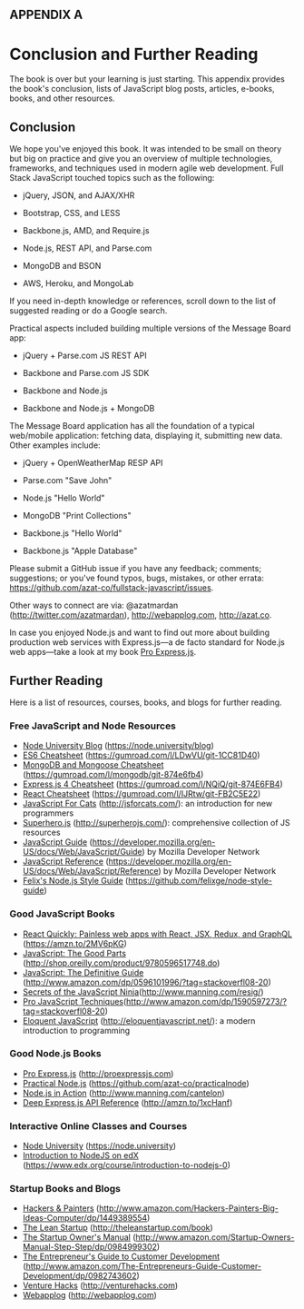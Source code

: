 <span id="further" class="anchor"></span>

APPENDIX A
----------
Conclusion and Further Reading
==============================
The book is over but your learning is just starting. This appendix provides the book's conclusion, lists of JavaScript blog posts, articles, e-books, books, and other resources.

Conclusion
----------

We hope you've enjoyed this book. It was intended to be small on theory
but big on practice and give you an overview of multiple technologies,
frameworks, and techniques used in modern agile web development. Full
Stack JavaScript touched topics such as the following:

-   jQuery, JSON, and AJAX/XHR

-   Bootstrap, CSS, and LESS

-   Backbone.js, AMD, and Require.js

-   Node.js, REST API, and Parse.com

-   MongoDB and BSON

-   AWS, Heroku, and MongoLab

If you need in-depth knowledge or references, scroll down to the list of
suggested reading or do a Google search.

Practical aspects included building multiple versions of the Message
Board app:

-   jQuery + Parse.com JS REST API

-   Backbone and Parse.com JS SDK

-   Backbone and Node.js

-   Backbone and Node.js + MongoDB

The Message Board application has all the foundation of a typical
web/mobile application: fetching data, displaying it, submitting new
data. Other examples include:

-   jQuery + OpenWeatherMap RESP API

-   Parse.com "Save John"

-   Node.js "Hello World"

-   MongoDB "Print Collections"

-   Backbone.js "Hello World"

-   Backbone.js "Apple Database"

Please submit a GitHub issue if you have any feedback; comments;
suggestions; or you've found typos, bugs, mistakes, or other errata:
<https://github.com/azat-co/fullstack-javascript/issues>.

Other ways to connect are via: @azatmardan (http://twitter.com/azatmardan),
<http://webapplog.com>, <http://azat.co>.

In case you enjoyed Node.js and want to find out more about building
production web services with Express.js—a de facto standard for Node.js
web apps—take a look at my book [Pro
Express.js](http://proexpressjs.com).

Further Reading
---------------

Here is a list of resources, courses, books, and blogs for further
reading.

### Free JavaScript and Node Resources

-   [Node University Blog](https://node.university/blog) (https://node.university/blog)
-   [ES6 Cheatsheet](https://gumroad.com/l/LDwVU/git-1CC81D40) (https://gumroad.com/l/LDwVU/git-1CC81D40)
-   [MongoDB and Mongoose Cheatsheet](https://gum.co/mongodb/git-874e6fb4) (https://gumroad.com/l/mongodb/git-874e6fb4)
-   [Express.js 4 Cheatsheet](https://gum.co/NQiQ/git-874E6FB4) (https://gumroad.com/l/NQiQ/git-874E6FB4)
-   [React Cheatsheet](https://gum.co/IJRtw/git-FB2C5E22) (https://gumroad.com/l/IJRtw/git-FB2C5E22)
-   [JavaScript For Cats](http://jsforcats.com/) (http://jsforcats.com/): an introduction for new programmers
-   [Superhero.js](http://superherojs.com/) (http://superherojs.com/): comprehensive collection of JS resources
-   [JavaScript Guide](https://developer.mozilla.org/en-US/docs/JavaScript/Guide) (https://developer.mozilla.org/en-US/docs/Web/JavaScript/Guide) by Mozilla Developer Network
-   [JavaScript Reference](https://developer.mozilla.org/en-US/docs/JavaScript/Reference) (https://developer.mozilla.org/en-US/docs/Web/JavaScript/Reference) by Mozilla Developer Network
-   [Felix's Node.js Style Guide](https://github.com/felixge/node-style-guide) (https://github.com/felixge/node-style-guide)


### Good JavaScript Books

-   [React Quickly: Painless web apps with React, JSX, Redux, and GraphQL](https://www.amazon.com/React-Quickly-Painless-Redux-GraphQL/dp/1617293342) (<https://amzn.to/2MV6pKG>)
-   [JavaScript: The Good Parts](http://shop.oreilly.com/product/9780596517748.do) (http://shop.oreilly.com/product/9780596517748.do)
-   [JavaScript: The Definitive Guide](http://www.amazon.com/dp/0596101996/?tag=stackoverfl08-20) (http://www.amazon.com/dp/0596101996/?tag=stackoverfl08-20)
-   [Secrets of the JavaScript Ninja](http://www.manning.com/resig/)(http://www.manning.com/resig/)
-   [Pro JavaScript Techniques](http://www.amazon.com/dp/1590597273/?tag=stackoverfl08-20)(http://www.amazon.com/dp/1590597273/?tag=stackoverfl08-20)
-   [Eloquent JavaScript](http://eloquentjavascript.net/) (http://eloquentjavascript.net/): a modern introduction to programming

### Good Node.js Books

-   [Pro Express.js](http://proexpressjs.com) (http://proexpressjs.com)
-   [Practical Node.js](https://github.com/azat-co/practicalnode) (https://github.com/azat-co/practicalnode)
-   [Node.js in Action](http://www.manning.com/cantelon) (http://www.manning.com/cantelon)
-   [Deep Express.js API Reference](http://amzn.to/1xcHanf) (http://amzn.to/1xcHanf)

### Interactive Online Classes and Courses

-   [Node University](https://node.university) (https://node.university)
-   [Introduction to NodeJS on edX](https://www.edx.org/course/introduction-to-nodejs-0) (https://www.edx.org/course/introduction-to-nodejs-0)

### Startup Books and Blogs

-   [Hackers & Painters](http://www.amazon.com/Hackers-Painters-Big-Ideas-Computer/dp/1449389554) (http://www.amazon.com/Hackers-Painters-Big-Ideas-Computer/dp/1449389554)
-   [The Lean Startup](http://theleanstartup.com/book) (http://theleanstartup.com/book)
-   [The Startup Owner's Manual](http://www.amazon.com/Startup-Owners-Manual-Step-Step/dp/0984999302) (http://www.amazon.com/Startup-Owners-Manual-Step-Step/dp/0984999302)
-   [The Entrepreneur's Guide to Customer Development](http://www.amazon.com/The-Entrepreneurs-Guide-Customer-Development/dp/0982743602/) (http://www.amazon.com/The-Entrepreneurs-Guide-Customer-Development/dp/0982743602)
-   [Venture Hacks](http://venturehacks.com/) (http://venturehacks.com)
-   [Webapplog](http://webapplog.com) (http://webapplog.com)
